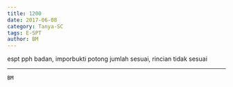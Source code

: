```yaml
---
title: 1200
date: 2017-06-08
category: Tanya-SC
tags: E-SPT
author: BM
---
```


espt pph badan, imporbukti potong jumlah sesuai, rincian tidak sesuai

---



`BM`
